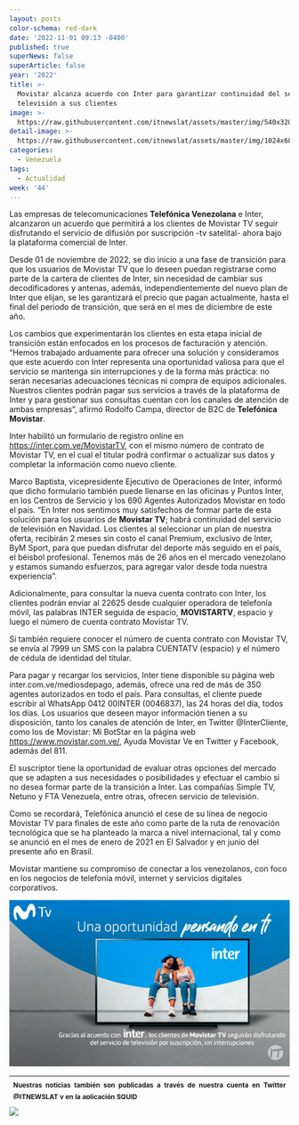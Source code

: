 ```yaml
---
layout: posts
color-schema: red-dark
date: '2022-11-01 09:13 -0400'
published: true
superNews: false
superArticle: false
year: '2022'
title: >-
  Movistar alcanza acuerdo con Inter para garantizar continuidad del servicio de
  televisión a sus clientes
image: >-
  https://raw.githubusercontent.com/itnewslat/assets/master/img/540x320/Inter-Movistar-p.jpg
detail-image: >-
  https://raw.githubusercontent.com/itnewslat/assets/master/img/1024x680/Inter-Movistar-g.jpg
categories:
  - Venezuela
tags:
  - Actualidad
week: '44'
---
```

Las empresas de telecomunicaciones **Telefónica Venezolana** e Inter, alcanzaron un acuerdo que permitirá a los clientes de Movistar TV seguir disfrutando el servicio de difusión por suscripción -tv satelital- ahora bajo la plataforma comercial de Inter.
 
Desde 01 de noviembre de 2022, se dio inicio a una fase de transición para que los usuarios de Movistar TV que lo deseen puedan registrarse como parte de la cartera de clientes de Inter, sin necesidad de cambiar sus decodificadores y antenas, además, independientemente del nuevo plan de Inter que elijan, se les garantizará el precio que pagan actualmente, hasta el final del periodo de transición, que será en el mes de diciembre de este año. 
 
Los cambios que experimentarán los clientes en esta etapa inicial de transición están enfocados en los procesos de facturación y atención. “Hemos trabajado arduamente para ofrecer una solución y consideramos que este acuerdo con Inter representa una oportunidad valiosa para que el servicio se mantenga sin interrupciones y de la forma más práctica: no serán necesarias adecuaciones técnicas ni compra de equipos adicionales. Nuestros clientes podrán pagar sus servicios a través de la plataforma de Inter y para gestionar sus consultas cuentan con los canales de atención de ambas empresas”, afirmó Rodolfo Campa, director de B2C de **Telefónica Movistar**.
 
Inter habilitó un formulario de registro online en https://inter.com.ve/MovistarTV, con el mismo número de contrato de Movistar TV, en el cual el titular podrá confirmar o actualizar sus datos y completar la información como nuevo cliente. 

Marco Baptista, vicepresidente Ejecutivo de Operaciones de Inter, informó que dicho formulario también puede llenarse en las oficinas y Puntos Inter, en los Centros de Servicio y los 690 Agentes Autorizados Movistar en todo el país. “En Inter nos sentimos muy satisfechos de formar parte de esta solución para los usuarios de **Movistar TV**; habrá continuidad del servicio de televisión en Navidad. Los clientes al seleccionar un plan de nuestra oferta, recibirán 2 meses sin costo el canal Premium, exclusivo de Inter, ByM Sport, para que puedan disfrutar del deporte más seguido en el país, el béisbol profesional. Tenemos más de 26 años en el mercado venezolano y estamos sumando esfuerzos, para agregar valor desde toda nuestra experiencia”. 

Adicionalmente, para consultar la nueva cuenta contrato con Inter, los clientes podrán enviar al 22625 desde cualquier operadora de telefonía móvil, las palabras INTER seguida de espacio, **MOVISTARTV**, espacio y luego el número de cuenta contrato Movistar TV. 

Si también requiere conocer el número de cuenta contrato con Movistar TV, se envía al 7999 un SMS con la palabra CUENTATV (espacio) y el número de cédula de identidad del titular.

Para pagar y recargar los servicios, Inter tiene disponible su página web inter.com.ve/mediosdepago, además, ofrece una red de más de 350 agentes autorizados en todo el país. Para consultas, el cliente puede escribir al WhatsApp 0412 00INTER (0046837), las 24 horas del día, todos los días. Los usuarios que deseen mayor información tienen a su disposición, tanto los canales de atención de Inter, en Twitter @InterCliente, como los de Movistar: Mi BotStar en la página web https://www.movistar.com.ve/, Ayuda Movistar Ve en Twitter y Facebook, además del 811.  

El suscriptor tiene la oportunidad de evaluar otras opciones del mercado que se adapten a sus necesidades o posibilidades y efectuar el cambio si no desea formar parte de la transición a Inter. Las compañías Simple TV, Netuno y FTA Venezuela, entre otras, ofrecen servicio de televisión.

Como se recordará, Telefónica anunció el cese de su línea de negocio Movistar TV para finales de este año como parte de la ruta de renovación tecnológica que se ha planteado la marca a nivel internacional, tal y como se anunció en el mes de enero de 2021 en El Salvador y en junio del presente año en Brasil.
 
Movistar mantiene su compromiso de conectar a los venezolanos, con foco en los negocios de telefonía móvil, internet y servicios digitales corporativos.

![](https://raw.githubusercontent.com/itnewslat/assets/master/img/540x320/Inter-Movistar-p.jpg)

<table style="height: 42px;" width="569">
<tbody>
<tr>
<td style="text-align: justify;"><sub><strong>Nuestras noticias también son publicadas a través de nuestra cuenta en Twitter <a href="https://twitter.com/itnewslat?lang=es">@ITNEWSLAT</a> y en la aplicación <a href="https://squidapp.co/en/">SQUID</a></strong></sub></td>
</tr>
</tbody>
</table>

<img src="https://tracker.metricool.com/c3po.jpg?hash=56f88a41e39ab42c063cc51676587a04"/>